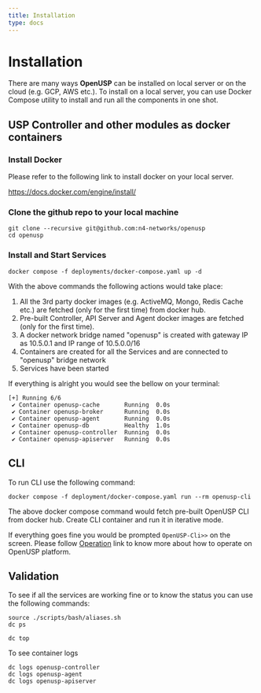 ```yaml
---
title: Installation
type: docs
---
```


# Installation 

There are many ways **OpenUSP** can be installed on local server or on the cloud (e.g. GCP, AWS etc.). To install on a local server, you can use Docker Compose utility to install and run all the components in one shot.

## USP Controller and other modules as docker containers

### Install Docker
Please refer to the following link to install docker on your local server.

https://docs.docker.com/engine/install/

### Clone the github repo to your local machine
```
git clone --recursive git@github.com:n4-networks/openusp
cd openusp

```
### Install and Start Services

```
docker compose -f deployments/docker-compose.yaml up -d

```
With the above commands the following actions would take place:

1. All the 3rd party docker images (e.g. ActiveMQ, Mongo, Redis Cache etc.) are fetched (only for the first time) from docker hub.
2. Pre-built Controller, API Server and  Agent docker images are fetched (only for the first time).
3. A docker network bridge named "openusp" is created with gateway IP as 10.5.0.1 and IP range of 10.5.0.0/16
4. Containers are created for all the Services and are connected to "openusp" bridge network
5. Services have been started

If everything is alright you would see the bellow on your terminal:

```
[+] Running 6/6
 ✔ Container openusp-cache       Running  0.0s 
 ✔ Container openusp-broker      Running  0.0s 
 ✔ Container openusp-agent       Running  0.0s 
 ✔ Container openusp-db          Healthy  1.0s 
 ✔ Container openusp-controller  Running  0.0s 
 ✔ Container openusp-apiserver   Running  0.0s
```

## CLI

To run CLI use the following command:

```
docker compose -f deployment/docker-compose.yaml run --rm openusp-cli

```
The above docker compose command would fetch pre-built OpenUSP CLI from docker hub. Create CLI container and run it in iterative mode.

If everything goes fine you would be prompted `` OpenUSP-Cli>> `` on the screen. Please follow [Operation](https://docs.openusp.io/docs/operation) link to know more about how to operate on OpenUSP platform.


## Validation

To see if all the services are working fine or to know the status you can use the following commands:

```
source ./scripts/bash/aliases.sh
dc ps

dc top

```
To see container logs

```
dc logs openusp-controller
dc logs openusp-agent
dc logs openusp-apiserver

```


